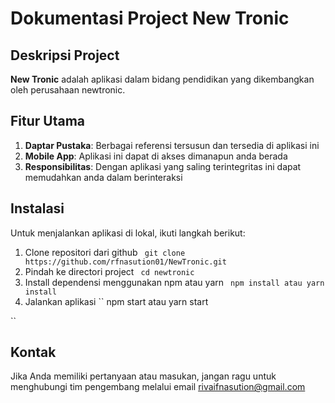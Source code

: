 # Dokumentasi Project New Tronic

## Deskripsi Project
**New Tronic** adalah aplikasi dalam bidang pendidikan yang dikembangkan oleh perusahaan newtronic.

## Fitur Utama
1. **Daptar Pustaka**: Berbagai referensi tersusun dan tersedia di aplikasi ini 
2. **Mobile App**: Aplikasi ini dapat di akses dimanapun anda berada
3. **Responsibilitas**: Dengan aplikasi yang saling terintegritas ini dapat memudahkan anda dalam berinteraksi

## Instalasi
Untuk menjalankan aplikasi di lokal, ikuti langkah berikut:
1. Clone repositori dari github
`` 
git clone https://github.com/rfnasution01/NewTronic.git
`` 
2. Pindah ke directori project
`` 
cd newtronic
`` 
3. Install dependensi menggunakan npm atau yarn
`` 
npm install atau
yarn install
`` 
4. Jalankan aplikasi
`` npm start atau
yarn start

`` 

## Kontak
Jika Anda memiliki pertanyaan atau masukan, jangan ragu untuk menghubungi tim pengembang melalui email rivaifnasution@gmail.com

